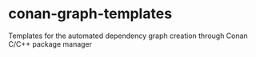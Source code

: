 # conan-graph-templates
Templates for the automated dependency graph creation through Conan C/C++ package manager
